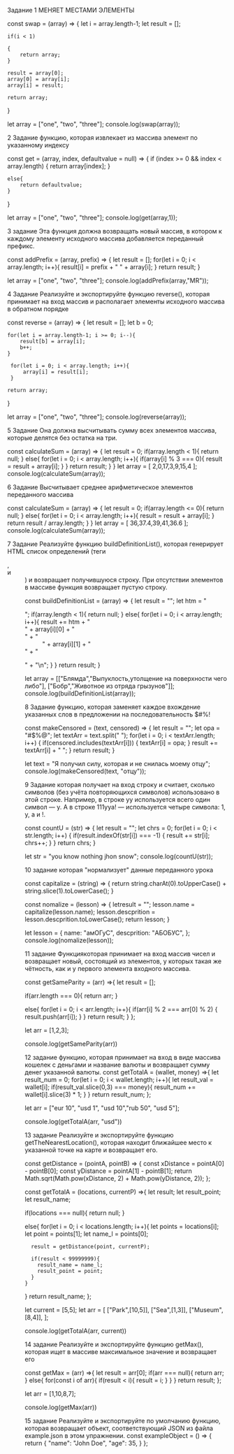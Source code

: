 Задание 1
МЕНЯЕТ МЕСТАМИ ЭЛЕМЕНТЫ

const swap = (array) =>
{
    let i = array.length-1;
    let result = [];
    
    if(i < 1)
    
    {
        return array;
    }
    
    result = array[0];
    array[0] = array[i];
    array[i] = result;
    
    return array;
}

let array = ["one", "two", "three"];
console.log(swap(array));


2 Задание
функцию, которая извлекает из массива элемент по указанному индексу

const get = (array, index, defaultvalue = null) =>
{
    if (index >= 0 && index < array.length) {
        return array[index];
    }
 
    else{
        return defaultvalue;
    }
}

let array = ["one", "two", "three"];
console.log(get(array,1));


3 задание 
Эта функция должна возвращать новый массив, в котором к каждому элементу исходного массива добавляется переданный префикс.

const addPrefix = (array, prefix) =>
{
    let result = [];
    for(let i = 0; i < array.length; i++){
        result[i] = prefix + " " + array[i];
    }
    return result;
}

let array = ["one", "two", "three"];
console.log(addPrefix(array,"MR"));


4 Задание
Реализуйте и экспортируйте функцию reverse(), которая принимает на вход массив и располагает элементы исходного массива в обратном порядке

const reverse = (array) =>
{
    let result = [];
    let b = 0;
    
    for(let i = array.length-1; i >= 0; i--){
        result[b] = array[i];
        b++;
    }
    
     for(let i = 0; i < array.length; i++){
         array[i] = result[i];
     }
     
    return array;
}

let array = ["one", "two", "three"];
console.log(reverse(array));


5 Задание
Она должна высчитывать сумму всех элементов массива, которые делятся без остатка на три.

const calculateSum = (array) =>
{
    let result = 0;
    if(array.length < 1){
        return null;
    }
    else{
    for(let i = 0; i < array.length; i++){
        if(array[i] % 3 === 0){
            result = result + array[i];
        }
    }
    return result;
}
}
let array = [ 2,0,17,3,9,15,4 ];
console.log(calculateSum(array));


6 Задание
Высчитывает среднее арифметическое элементов переданного массива

const calculateSum = (array) =>
{
    let result = 0;
    if(array.length <= 0){
        return null;
    }
    else{
    for(let i = 0; i < array.length; i++){
        result = result + array[i];
    }
    return result / array.length;
}
}
let array = [ 36,37.4,39,41,36.6 ];
console.log(calculateSum(array));


7 Задание
Реализуйте функцию buildDefinitionList(), которая генерирует HTML список определений (теги <dl>, <dt> и <dd>) и возвращает получившуюся строку.
При отсутствии элементов в массиве функция возвращает пустую строку.

const buildDefinitionList = (array) =>
{
    let result = "";
    let htm = "<dl>";
    if(array.length < 1){
        return null;
    }
    else{
       for(let i = 0; i < array.length; i++){
           result += htm + "<dt>" + array[i][0] + "</dt>" + "<dd>" + array[i][1] + "</dd>" + "</dl>" + "\n";
       }
    }
    return result;
}

let array = [["Блямда","Выпуклость,утолщение на поверхности чего либо"], ["Бобр","Животное из отряда грызунов"]];
console.log(buildDefinitionList(array));


8 Задание
функцию, которая заменяет каждое вхождение указанных слов в предложении на последовательность $#%!

const makeCensored = (text, censored) => {
    let result = "";
    let opa = "#$%@";
    let textArr = text.split(" ");
    for(let i = 0; i < textArr.length; i++) {
        if(censored.includes(textArr[i])) {
            textArr[i] = opa;
        }
        result += textArr[i] + " ";
    }
return result;
}

let text = "Я получил силу, которая и не снилась моему отцу";
console.log(makeCensored(text, "отцу"));


9 Задание
которая получает на вход строку и считает, сколько символов (без учёта повторяющихся символов) использовано в этой строке. 
Например, в строке yy используется всего один символ — y. А в строке 111yya! — используется четыре символа: 1, y, a и !.

const countU = (str) => {
    let result = "";
    let chrs = 0;
    for(let i = 0; i < str.length; i++) {
        if(result.indexOf(str[i]) === -1) {
            result += str[i];
            chrs++;
        }
    }
return chrs;
}

let str = "you know nothing jhon snow";
console.log(countU(str));


10 задание
которая "нормализует" данные переданного урока

const capitalize = (string) => {
    return string.charAt(0).toUpperCase() + string.slice(1).toLowerCase();
}

 const nomalize = (lesson) => {
    letresult = "";
    lesson.name = capitalize(lesson.name);
    lesson.descprition = lesson.descprition.toLowerCase();
    return lesson;
}

let lesson = {
    name: "амОГуС",
    descprition: "АБОБУС",
};
console.log(nomalize(lesson));


11 задание
Функциякоторая принимает на вход массив чисел и возвращает новый, состоящий из элементов, 
у которых такая же чётность, как и у первого элемента входного массива.

const getSameParity = (arr) =>{
let result = [];

if(arr.length === 0){
  return arr;
}

else{
  for(let i = 0; i < arr.length; i++){
    if(arr[i] % 2 === arr[0] % 2)
    {
      result.push(arr[i]);
    }
  }
  return result;
}
};

let arr = [1,2,3];

console.log(getSameParity(arr))


12  задание
функцию, которая принимает на вход в виде массива кошелек с деньгами и название валюты и возвращает сумму денег указанной валюты.
const getTotalA = (wallet, money) =>{
let result_num = 0;
  for(let i = 0; i < wallet.length; i++){
    let result_val = wallet[i];
    if(result_val.slice(0,3) === money){
      result_num += wallet[i].slice(3) * 1;
    }
  }
return result_num;
};

let arr = ["eur 10", "usd 1", "usd 10","rub 50", "usd 5"];

console.log(getTotalA(arr, "usd"))



13  задание
Реализуйте и экспортируйте функцию getTheNearestLocation(), которая находит ближайшее место к указанной точке на карте и возвращает его.

const getDistance = (pointA, pointB) => {
  const xDistance = pointA[0] - pointB[0];
  const yDistance = pointA[1] - pointB[1];
  return Math.sqrt(Math.pow(xDistance, 2) + Math.pow(yDistance, 2));
};

const getTotalA = (locations, currentP) =>{
  let result;
  let result_point;
  let result_name;
  
  if(locations === null){
    return null;
  }
    
  else{
    for(let i = 0; i < locations.length; i++){
      let points = locations[i];
      let point = points[1];
      let name_l = points[0];
      
      result = getDistance(point, currentP);
      
      if(result < 99999999){
        result_name = name_l;
        result_point = point;
      }   
    }
  }
  return result_name;
};

let current = [5,5];
let arr = [
  ["Park",[10,5]],
  ["Sea",[1,3]],
  ["Museum",[8,4]],
];

console.log(getTotalA(arr, current))


14  задание
Реализуйте и экспортируйте функцию getMax(), которая ищет в массиве максимальное значение и возвращает его

const getMax = (arr) =>{
  let result = arr[0];
  if(arr === null){
    return arr;
  }
  else{
    for(const i of arr){
      if(result < i){
        result = i;
      }
    }
  }
  return result;
};

let arr = [1,10,8,7];

console.log(getMax(arr))


15  задание
Реализуйте и экспортируйте по умолчанию функцию, которая возвращает объект, соответствующий JSON из файла example.json в этом упражнении.
const exampleObject = () => {
  return {
    "name": "John Doe",
    "age": 35,
    }
};

